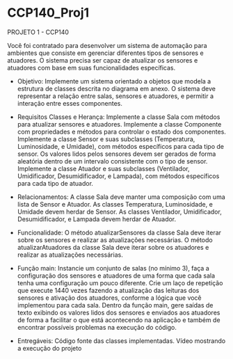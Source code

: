 # CCP140_Proj1
PROJETO 1 - CCP140

Você foi contratado para desenvolver um sistema de automação para ambientes que consiste em gerenciar diferentes tipos de sensores e atuadores. O sistema precisa ser capaz de atualizar os sensores e atuadores com base em suas funcionalidades específicas.

- Objetivo:
Implemente um sistema orientado a objetos que modela a estrutura de classes descrita no diagrama em anexo. O sistema deve representar a relação entre salas, sensores e atuadores, e permitir a interação entre esses componentes.

- Requisitos Classes e Herança:
Implemente a classe Sala com métodos para atualizar sensores e atuadores.
Implemente a classe Componente com propriedades e métodos para controlar o estado dos componentes.
Implemente a classe Sensor e suas subclasses (Temperatura, Luminosidade, e Umidade), com métodos específicos para cada tipo de sensor. Os valores lidos pelos sensores devem ser gerados de forma aleatória dentro de um intervalo consistente com o tipo de sensor.
Implemente a classe Atuador e suas subclasses (Ventilador, Umidificador, Desumidificador, e Lampada), com métodos específicos para cada tipo de atuador.

- Relacionamentos:
A classe Sala deve manter uma composição com uma lista de Sensor e Atuador.
As classes Temperatura, Luminosidade, e Umidade devem herdar de Sensor.
As classes Ventilador, Umidificador, Desumidificador, e Lampada devem herdar de Atuador.

- Funcionalidade:
O método atualizarSensores da classe Sala deve iterar sobre os sensores e realizar as atualizações necessárias.
O método atualizarAtuadores da classe Sala deve iterar sobre os atuadores e realizar as atualizações necessárias.

- Função main:
Instancie um conjunto de salas (no mínimo 3), faça a configuração dos sensores e atuadores de uma forma que cada sala tenha uma configuração um pouco diferente. Crie um laço de repetição que execute 1440 vezes fazendo a atualização das leituras dos sensores e ativação dos atuadores, conforme a lógica que você implementou para cada sala.
Dentro da função main, gere saídas de texto exibindo os valores lidos dos sensores e enviados aos atuadores de forma a facilitar o que está acontecendo na aplicação e também de encontrar possíveis problemas na execução do código.

- Entregáveis:
Código fonte das classes implementadas.
Vídeo mostrando a execução do projeto